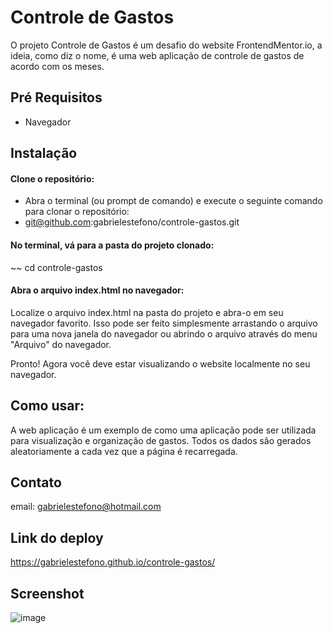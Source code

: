 # Controle de Gastos

O projeto Controle de Gastos é um desafio do website FrontendMentor.io, a ideia, como diz o nome, é uma web aplicação de controle de gastos de acordo com os meses.

## Pré Requisitos
* Navegador

## Instalação

#### Clone o repositório:
* Abra o terminal (ou prompt de comando) e execute o seguinte comando para clonar o repositório:
* git@github.com:gabrielestefono/controle-gastos.git
#### No terminal, vá para a pasta do projeto clonado:
~~ cd controle-gastos
#### Abra o arquivo index.html no navegador:
Localize o arquivo index.html na pasta do projeto e abra-o em seu navegador favorito. Isso pode ser feito simplesmente arrastando o arquivo para uma nova janela do navegador ou abrindo o arquivo através do menu "Arquivo" do navegador.

Pronto! Agora você deve estar visualizando o website localmente no seu navegador.

## Como usar:

A web aplicação é um exemplo de como uma aplicação pode ser utilizada para visualização e organização de gastos. Todos os dados são gerados aleatoriamente a cada vez que a página é recarregada.

## Contato

email: gabrielestefono@hotmail.com

## Link do deploy
https://gabrielestefono.github.io/controle-gastos/

## Screenshot
![image](https://user-images.githubusercontent.com/104292192/232595501-48c3eaad-b48b-4aae-bf43-a975063051e9.png)

